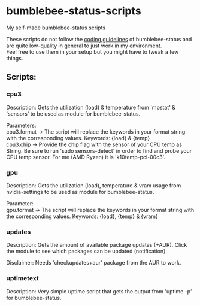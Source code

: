 # bumblebee-status-scripts
My self-made bumblebee-status scripts 
  
These scripts do not follow the [coding guidelines](https://bumblebee-status.readthedocs.io/en/main/development/module.html#coding-guidelines) of bumblebee-status and are quite low-quality in general to just work in my environment.  
Feel free to use them in your setup but you might have to tweak a few things.  
  
## Scripts:
  
### cpu3
Description: Gets the utilization (load) & temperature from 'mpstat' & 'sensors' to be used as module for bumblebee-status.  
  
Parameters:  
cpu3.format -> The script will replace the keywords in your format string with the corresponding values. Keywords: {load} & {temp}  
cpu3.chip   -> Provide the chip flag with the sensor of your CPU temp as String. Be sure to run 'sudo sensors-detect' in order to find and probe your CPU temp sensor. For me (AMD Ryzen) it is 'k10temp-pci-00c3'.  
  
### gpu
Description: Gets the utilization (load), temperature & vram usage from nvidia-settings to be used as module for bumblebee-status.  
  
Parameter:  
gpu.format -> The script will replace the keywords in your format string with the corresponding values. Keywords: {load}, {temp} & {vram}  
  
### updates
Description: Gets the amount of available package updates (+AUR). Click the module to see which packages can be updated (notification).  
  
Disclaimer: Needs 'checkupdates+aur' package from the AUR to work.  
  
### uptimetext
Description: Very simple uptime script that gets the output from 'uptime -p' for bumblebee-status.  
  